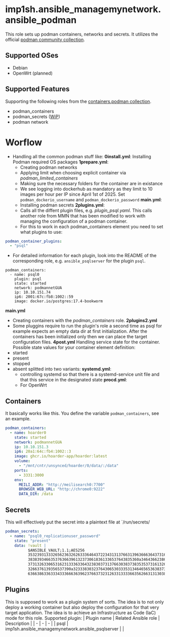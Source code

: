 # imp1sh.ansible_managemynetwork.ansible_podman
This role sets up podman containers, networks and secrets. It utilizes the official [podman community collection](https://docs.ansible.com/ansible/latest/collections/containers/podman/podman_container_module.html).

## Supported OSes
- Debian
- OpenWrt (planned)

## Supported Features
Supporting the following roles from the [containers.podman collection](https://galaxy.ansible.com/ui/repo/published/containers/podman/).
- podman_containers
- podman_secrets ([WiP](https://github.com/containers/ansible-podman-collections/issues/692))
- podman network

# Worflow
- Handling all the common podman stuff like:
**0install.yml**: Installing Podman required OS packages
**1prepare.yml**:
  - Creating podman networks
  - Applying limit when choosing explicit container via *podman_limited_containers*
  - Making sure the necessary folders for the container are in existance
  - We see logging into dockerhub as mandatory as they limit to 10 images per hour per IP since April 1st of 2025. Set `podman_dockerio_username` and `podman_dockerio_password`
**main.yml**:
  - Installing podman secrets
**2plugins.yml**:
  - Calls all the diffent plugin files, e.g. *plugin_psql.yaml*. This calls another role from MMN that has been modified to work with managing the configuration of a podman container.
  - For this to work in each podman_containers element you need to set what plugins to use:
```yaml
podman_container_plugins:
  - "psql"
```
  - For detailed information for each plugin, look into the README of the corresponding role, e.g. `ansible_psqlserver` for the plugin `psql`.
```
podman_containers:
  - name: psql0 
    plugin: psql
    state: started
    network: podmannetGUA
    ip: 10.10.151.74
    ip6: 2001:67c:fb8:1002::59
    image: docker.io/postgres:17.4-bookworm
```
**main.yml**
  - Creating containers with the *podman_containers* role.
**2plugins2.yml**
  - Some pluggins require to run the plugin's role a second time as psql for example expects an empty data dir at first initialization. After the containers has been initialized only then we can place the target configuration files.
**4post.yml**
Handling service state for the container. Possible state values for your container element definition:
- started
- present
- stopped
- absent
splitted into two variants:
  **systemd.yml**:
    - controlling systemd so that there is a systemd-service unit file and that this service in the designated state
  **procd.yml**:
    - For OpenWrt

## Containers
It basically works like this. You define the variable `podman_containers`, see an example.
```yaml
podman_containers:
  - name: hoarder0
    state: started
    network: podmannetGUA
    ip: 10.10.151.3
    ip6: 20a1:64c:fb4:1002::3
    image: ghcr.io/hoarder-app/hoarder:latest
    volume:
      - "/mnt/cntr/unsynced/hoarder/0/data/:/data"
    ports:
      - 3331:3000
    env:
      MEILI_ADDR: "http://meilisearch0:7700"
      BROWSER_WEB_URL: "http://chrome0:9222"
      DATA_DIR: /data
```
## Secrets
This will effectively put the secret into a plaintext file at `/run/secrets/
```yaml
podman_secrets:
  - name: "psql0_replicationuser_password"
    state: "present"
    data: !vault |
          $ANSIBLE_VAULT;1.1;AES256
          35323931333265623632626333646437223431313766313963666364373163326132313738323035
          3838393466353763663961323730618361336537643835360a346436623866383865623730353031
          37313263306531623133363364323830373137663038373835353731613261346465616431373364
          3266376139356537390a323338303237643065303335313464656536383735643833623231366335
          636638633633343336663639623766373231263313333663562663131303865326162
```

## Plugins
This is supposed to work as a plugin system of sorts. The idea is to not only deploy a working container but also deploy the configuration for that very target application. The idea is to achieve an Infrastructure as Code (IaC) mode for this role.
Supported plugin:
| Plugin name | Related Ansible role | Description |
| - | - | - |
| psql | imp1sh.ansible_managemynetwork.ansible_psqlserver | |
 
